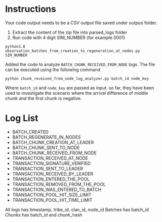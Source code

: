 
# Instructions

Your code output needs to be a CSV output file saved under outpus folder.

1. Extract the content of the zip file into parsed_logs folder
2. Run code with 4 digit SIM_NUMBER (for example 0001)
```
python3.8 observation_batches_from_creation_to_regeneration_at_nodes.py SIM_NUMBER
```
Added the code to analyze `BATCH_CHUNK_RECEIVED_FROM_NODE` logs. The file can be executed
using the following command
```
python chunk_received_from_node_log_analyzer.py batch_id node_key
```
Where `batch_id` and `node_key` are passed as input. so far, they have been used to
investigate the scenario where the arrival difference of middle chunk and the first chunk
is negative.
# Log List

 - BATCH_CREATED
 - BATCH_REGENERATE_IN_NODES
 - BATCH_CHUNK_CREATION_AT_LEADER
 - BATCH_CHUNK_SENT_TO_NODE
 - BATCH_CHUNK_RECEIVED_FROM_NODE
 - TRANSACTION_RECEIVED_AT_NODE
 - TRANSACTION_SIGNATURE_VERIFIED
 - TRANSACTION_SENT_TO_LEADER
 - TRANSACTION_RECEIVED_BY_LEADER
 - TRANSACTION_ENTERED_THE_POOL
 - TRANSACTION_REMOVED_FROM_THE_POOL
 - TRANSACTION_WAS_ENTERED_TO_BATCH
 - TRANSACTION_POOL_HIT_SIZE_LIMIT
 - TRANSACTION_POOL_HIT_TIME_LIMIT

All logs has timestamp, tribe_id, clan_id, node_id
Batches has batch_id
Chunks has batch_id and chunk_hash